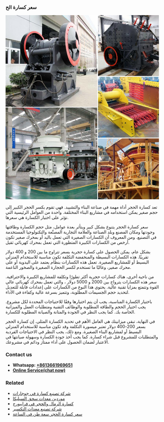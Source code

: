 <h3>سعر كسارة الح</h3><img src='1701851023.jpg' alt=''><p>تعد كسارة الحجر أداة مهمة في صناعة البناء والتشييد. فهي تقوم بكسر الحجر الكبير إلى حجم صغير يمكن استخدامه في مشاريع البناء المختلفة. واحدة من العوامل الرئيسية التي تؤثر على اختيار الكسارة هي سعرها.</p><p>سعر كسارة الحجر يتنوع بشكل كبير ويتأثر بعدة عوامل، مثل حجم الكسارة وطاقتها وجودتها ومكان المصنع وبلد الصناعة والعلامة التجارية المصنِّعة والتكنولوجيا المستخدمة في التصنيع. ومن المعروف أن الكسارات الصغيرة التي تعمل باليد أو بمحرك صغير تكون أرخص من الكسارات الكبيرة المتطورة التي تعمل بمحرك كهربائي ثقيل.</p><p>بشكل عام، يمكن الحصول على كسارة حجرية بسعر تتراوح ما بين 200 و 400 دولار تقريبًا. هذه الكسارات البسيطة والمنخفضة التكلفة تكون مناسبة للاستخدام المنزلي البسيط أو للمشاريع الصغيرة. تعمل هذه الكسارات بنظام يعتمد على اليدوية أو على محرك صغير، وغالبًا ما تستخدم لكسر الحجارة الصغيرة والصخور الناعمة.</p><p>من ناحية أخرى، هناك كسارات حجرية أكثر تطورًا وتكلفة للمشاريع الكبيرة والاحترافية. سعر هذه الكسارات يترواح بين 2000 و 5000 دولار ، والتي تعمل بمحرك كهربائي عالي القوة وتتمتع بمزايا تقنية عالية. يحتوي هذا النوع من الكسارات على إعدادات قابلة للتعديل لتحديد حجم الجسيمات المطلوبة، وتتميز بسرعة عالية وكفاءة في الأداء.</p><p>باختيار الكسارة المناسبة، يجب أن يتم اختيارها وفقًا للاحتياجات المحددة لكل مشروع. يجب اختيار الحجم والطاقة المطلوبة والوظائف التقنية ومتطلبات العمل والميزانية الخاصة بك. كما يجب النظر في الجودة والمتانة والصيانة المطلوبة للكسارة.</p><p>في النهاية، تبقى ميزانيتك هي العامل الأهم في تحديد الكسارة المثلى. إن كسارة الحجر بسعر 200-400 دولار تعتبر ميسورة التكلفة وقد تكون مناسبة للاستخدام المنزلي البسيط أو لمشاريع البناء الصغيرة. ومع ذلك، يجب النظر في الاحتياجات الفردية والمتطلبات للمشروع قبل شراء كسارة. كما يجب أخذ جودة الكسارة وسهولة صيانتها في الاعتبار لضمان الحصول على أداء ممتاز ودائم في مشروعك.</p><h3>Contact us</h3><ul><li><strong>Whatsapp:&nbsp;<a href="https://wa.me/8613661969651">+8613661969651</a></strong></li><li><a href="https://swt.shibang-china.com/?git&amp;zhl&amp;سعر كسارة الح"><strong>Online Service(chat now)</strong></a></li></ul><h3>Related</h3><ul><li><a href='شركة تصنيع كسارة في جوجارات.md'>شركة تصنيع كسارة في جوجارات</a></li><li><a href='موردين معدات سحق السيليكا.md'>موردين معدات سحق السيليكا</a></li><li><a href='كسارة الرمال والحجر في فرايبورج.md'>كسارة الرمال والحجر في فرايبورج</a></li><li><a href='شركة تصنيع معدات التكسير.md'>شركة تصنيع معدات التكسير</a></li><li><a href='سعر كسارة الحجر سعة طن في الساعة.md'>سعر كسارة الحجر سعة طن في الساعة</a></li></ul>